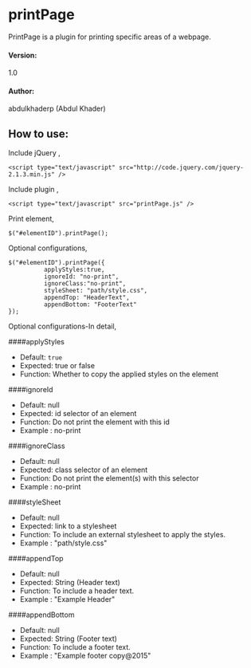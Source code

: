 # printPage
PrintPage is a plugin for printing specific areas of a webpage.

#### Version: 
1.0

#### Author: 
abdulkhaderp (Abdul Khader)

## How to use:

Include jQuery ,

	<script type="text/javascript" src="http://code.jquery.com/jquery-2.1.3.min.js" />

Include plugin ,

	<script type="text/javascript" src="printPage.js" />
	
Print element,

	$("#elementID").printPage();
	
Optional configurations,

	$("#elementID").printPage({
      	      applyStyles:true,
              ignoreId: "no-print",
              ignoreClass:"no-print",
              styleSheet: "path/style.css",
              appendTop: "HeaderText",
              appendBottom: "FooterText"
	});
	
Optional configurations-In detail,

####applyStyles

 - Default: `true`  
 - Expected: true or false  
 - Function: Whether to copy the applied styles on the element

####ignoreId

 - Default:  null  
 - Expected: id selector of an element  
 - Function: Do not print the element with this id
 - Example : no-print

####ignoreClass

 - Default:  null  
 - Expected: class selector of an element  
 - Function: Do not print the element(s) with this selector
 - Example : no-print
 
####styleSheet

 - Default: null  
 - Expected: link to a stylesheet  
 - Function: To include an external stylesheet to apply the styles.
 - Example : "path/style.css"
 
####appendTop

 - Default: null  
 - Expected: String (Header text)  
 - Function: To include a header text.
 - Example : "Example Header" 
 
####appendBottom

 - Default: null  
 - Expected: String (Footer text)  
 - Function: To include a footer text.
 - Example : "Example footer copy@2015"
 
 
 

